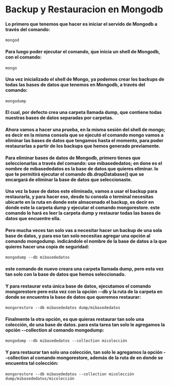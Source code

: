 

# Backup y Restauracion en Mongodb
#### Lo primero que tenemos que hacer es iniciar el servido de Mongodb a través del comando:
```
mongod
```
#### Para luego poder ejecutar el comando, que inicia un shell de Mongodb, con el comando:

```
mongo
```

#### Una vez inicializado el shell de Mongo, ya podemos crear los backups de todas las bases de datos que tenemos en Mongodb, a través del comando:
```
mongodump
```

#### El cual, por defecto crea una carpeta llamada dump, que contiene todas nuestras bases de datos separadas por carpetas.

#### Ahora vamos a hacer una prueba, en la misma sesión del shell de mongo; es decir en la misma consola que se ejecutó el comando mongo vamos a eliminar las bases de datos que tengamos hasta el momento, para poder restaurarlas a partir de los backups que hemos generado previamente.

#### Para eliminar bases de datos de Mongodb, primero tienes que seleccionarlas a través del comando: use  mibasededatos; en done es el nombre de mibasededatos es la base de datos que quieres eliminar. lo que te permitirá ejecutar el comando db.dropDatabase() que se encargará de eliminar la base de datos que seleccionaste.

#### Una vez la base de datos este eliminada, vamos a usar el backup para restaurarla, y para hacer eso, desde tu consola o terminal necesitas ubicarte en la ruta en donde este almacenado el backup, es decir en donde este la carpeta dump y ejecutar el comando mongorestore. este comando lo hará es leer la carpeta dump y restaurar todas las bases de datos que encuentre ella.

#### Pero mucha veces tan solo vas a necesitar hacer un backup de una sola base de datos, y para eso tan solo necesitas agregar una opción al comando mongodump. indicándole el nombre de la base de datos a la que quieres hacer una copia de seguridad:
```
mongodump --db mibasededatos
```
#### este comando de nuevo creara una carpeta llamada dump, pero esta vez tan solo con la base de datos que hemos seleccionado. 

#### Y para restaurar esta única base de datos, ejecutamos el comando mongorestore pero esta vez con la opción --db y la ruta de la carpeta en donde se encuentra la base de datos que queremos restaurar:
```
mongorestore --db mibasededatos dump/mibasededatos
```

#### Finalmente la otra opción, es que quieras restaurar tan solo una colección, de una base de datos. para esta tarea tan solo le agregamos la opción --collection al comando mongodump:
```
mongodump --db mibasededatos --collection micolección
```
#### Y para restaurar tan solo una colección, tan solo le agregamos la opción --collection al comando mongorestore, además de la ruta de en donde se encuentra tal colección:
```
mongorestore --db mibasededatos --collection micolección dump/mibasededatos/micolección
```
